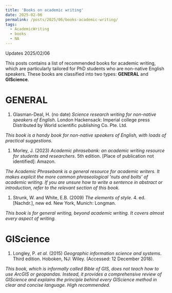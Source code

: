 ```yaml
---
title: 'Books on academic writing'
date: 2025-02-06
permalink: /posts/2025/06/books-academic-writing/
tags:
  - AcademicWriting
  - books
  - NA
---
```


Updates 2025/02/06

This posts contains a list of recommended books for academic writing, which are particularly tailored for PhD students who are non-native English speakers. These books are classified into two types: **GENERAL** and **GIScience**.

# GENERAL

1. Glasman-Deal, H. (no date) *Science research writing for non-native speakers of English*. London Hackensack: Imperial college press Distributed by World scientific publishing Co. Pte. Ltd.

*This book is a handy book for non-native speakers of English, with loads of practical suggestions.*

1. Morley, J. (2023) *Academic phrasebank: an academic writing resource for students and researchers*. 5th edition. [Place of publication not identified]: Amazon.

*The Academic Phrasebank is a general resource for academic  writers. It makes explicit the more  common phraseological ‘nuts and  bolts’ of academic writing. If you are unsure how to write a sentence in abstract or introduction, refer to the relevant section of this book.* 

1. Strunk, W. and White, E.B. (2009) *The elements of style*. 4. ed. [Nachdr.], new ed. New York, Munich: Longman.

*This book is for general writing, beyond academic writing. It covers almost every aspect of writing.*  



# GIScience

1. Longley, P. *et al.* (2015) *Geographic information science and systems*. Third edition. Hoboken, NJ: Wiley. (Accessed: 12 December 2018).

*This book, which is informally called Bible of GIS, does not teach how to use ArcGIS or geopandas. Instead, it provides a comprehensive review of GIScience and explains the principle behind every GIScience method in clear and concise language. High recommended.*
